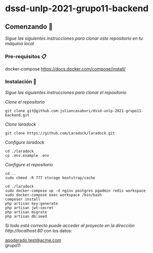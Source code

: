 # dssd-unlp-2021-grupo11-backend

## Comenzando 🚀

_Sigue las siguientes instrucciones para clonar este repositorio en tu máquina local_

### Pre-requisitos 📋

docker-compose
https://docs.docker.com/compose/install/

### Instalación 🔧

_Sigue las siguientes instrucciones para clonar el repositorio_

_Clone el repositorio_

```
git clone git@github.com:juliancasaburi/dssd-unlp-2021-grupo11-backend.git
```

_Clone laradock_
```
git clone https://github.com/Laradock/laradock.git
```

_Configure laradock_
```
cd ./laradock
cp .env.example .env
```

_Configure el repositorio_

```
cd ..
sudo chmod -R 777 storage bootstrap/cache

cd ./laradock
sudo docker-compose up -d nginx postgres pgadmin redis workspace 
sudo docker-compose exec workspace /bin/bash
composer install
php artisan key:generate
php artisan jwt:secret
php artisan migrate
php artisan db:seed
```

_Si todo está correcto puede acceder al proyecto en la dirección http://localhost:80_ con los datos:

apoderado.test@acme.com  
grupo11
